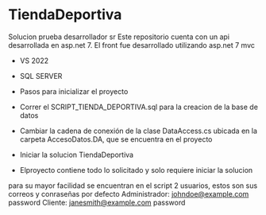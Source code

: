 # TiendaDeportiva
Solucion prueba desarrollador sr
Este repositorio cuenta con un api desarrollada en asp.net 7. El front fue desarrollado utilizando asp.net 7 mvc

* VS 2022
* SQL SERVER
*  Pasos para inicializar el proyecto

* Correr el SCRIPT_TIENDA_DEPORTIVA.sql para la creacion de la base de datos 
* Cambiar la cadena de conexión de la clase DataAccess.cs ubicada en la carpeta AccesoDatos.DA, 
  que se encuentra en el proyecto 
* Iniciar la solucion TiendaDeportiva 
* Elproyecto contiene todo lo solicitado y solo requiere iniciar la solucion

para su mayor facilidad se encuentran en el script 2 usuarios, estos son sus correos y conraseñas por defecto
Administrador:    johndoe@example.com  password 
Cliente:        janesmith@example.com password 

